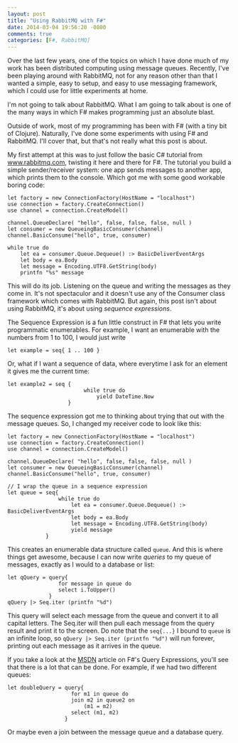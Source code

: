 ```yaml
---
layout: post
title: "Using RabbitMQ with F#"
date: 2014-03-04 19:56:20 -0800
comments: true
categories: [F#, RabbitMQ]
---
```


Over the last few years, one of the topics on which I have done much of my work has been distributed computing using message queues.  Recently, I've been playing around with RabbitMQ, not for any reason other than that I wanted a simple, easy to setup, and easy to use messaging framework, which I could use for little experiments at home.

I'm not going to talk about RabbitMQ.  What I am going to talk about is one of the many ways in which F# makes programming just an absolute blast.

Outside of work, most of my programming has been with F# (with a tiny bit of Clojure).  Naturally, I've done some experiments with using F# and RabbitMQ.  I'll cover that, but that's not really what this post is about.

My first attempt at this was to just follow the basic C# tutorial from www.rabbitmq.com, twisting it here and there for F#.  The tutorial you build a simple sender/receiver system:  one app sends messages to another app, which prints them to the console.  Which got me with some good workable boring code:
```
let factory = new ConnectionFactory(HostName = "localhost")
use connection = factory.CreateConnection()
use channel = connection.CreateModel()

channel.QueueDeclare( "hello", false, false, false, null )
let consumer = new QueueingBasicConsumer(channel)
channel.BasicConsume("hello", true, consumer)

while true do
    let ea = consumer.Queue.Dequeue() :> BasicDeliverEventArgs
    let body = ea.Body
    let message = Encoding.UTF8.GetString(body)
    printfn "%s" message
```
This will do its job.  Listening on the queue and writing the messages as they come in.  It's not spectaculor and it doesn't use any of the Consumer class framework which comes with RabbitMQ.  But again, this post isn't about using RabbitMQ, it's about using *sequence expressions*.

The Sequence Expression is a fun little construct in F# that lets you write programmatic enumerables.  For example, I want an enumerable with the numbers from 1 to 100, I would just write
```
let example = seq{ 1 .. 100 }
```
Or, what if I want a sequence of data, where everytime I ask for an element it gives me the current time:
```
let example2 = seq { 
						while true do
							yield DateTime.Now
				   }
```

The sequence expression got me to thinking about trying that out with the message queues.  So, I changed my receiver code to look like this:
```
let factory = new ConnectionFactory(HostName = "localhost")
use connection = factory.CreateConnection()
use channel = connection.CreateModel()

channel.QueueDeclare( "hello", false, false, false, null )
let consumer = new QueueingBasicConsumer(channel)
channel.BasicConsume("hello", true, consumer)

// I wrap the queue in a sequence expression
let queue = seq{
                while true do
                    let ea = consumer.Queue.Dequeue() :> BasicDeliverEventArgs
                    let body = ea.Body
                    let message = Encoding.UTF8.GetString(body)
                    yield message
            }
```
This creates an enumerable data structure called `queue`.  And this is where things get awesome, because I can now write *queries* to my queue of messages, exactly as I would to a database or list:
```
let qQuery = query{
                for message in queue do
                select i.ToUpper()
             }
qQuery |> Seq.iter (printfn "%d")
```
This query will select each message from the queue and convert it to all capital letters.  The Seq.iter will then pull each message from the query result and print it to the screen.  Do note that the `seq{...}` I bound to `queue` is an infinite loop, so `qQuery |> Seq.iter (printfn "%d")` will run forever, printing out each message as it arrives in the queue.

If you take a look at the [MSDN](http://msdn.microsoft.com/en-us/library/hh225374.aspx) article on F#'s Query Expressions, you'll see that there is a lot that can be done.  For example, if we had two different queues:
```
let doubleQuery = query{
                    for m1 in queue do
                    join m2 in queue2 on
                        (m1 = m2)
                    select (m1, m2)
                  }
```
Or maybe even a join between the message queue and a database query.